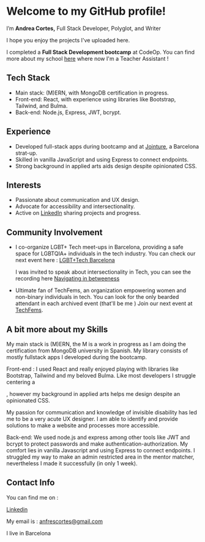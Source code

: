 # Welcome to my GitHub profile! 

I’m **Andrea Cortes,** Full Stack Developer, Polyglot, and Writer 

I hope you enjoy the projects I've uploaded here. 

I completed a **Full Stack Development bootcamp** at CodeOp. You can find more about my school [here](https://codeop.tech/) where now I'm a Teacher Assistant ! 

## Tech Stack
- Main stack: (M)ERN, with MongoDB certification in progress.
- Front-end: React, with experience using libraries like Bootstrap, Tailwind, and Bulma.
- Back-end: Node.js, Express, JWT, bcrypt.

## Experience
- Developed full-stack apps during bootcamp and at [Jointure](https://jointurenow.myshopify.com/pages/descubre-1), a Barcelona strat-up. 
- Skilled in vanilla JavaScript and using Express to connect endpoints.
- Strong background in applied arts aids design despite opinionated CSS.

## Interests
- Passionate about communication and UX design.
- Advocate for accessibility and intersectionality.
- Active on [LinkedIn]([link_to_linkedin](https://www.linkedin.com/in/acu-andrea-cortes/)) sharing projects and progress.

## Community Involvement

- I co-organize LGBT+ Tech meet-ups in Barcelona, providing a safe space for LGBTQIA+ individuals in the tech industry.
  You can check our next event here : [LGBT+Tech Barcelona](https://www.meetup.com/es-ES/lgbt-tech-barcelona/)

  I was invited to speak about intersectionality in Tech, you can see the recording here [Navigating in betweeness](https://www.youtube.com/watch?v=2KQiJcu99z4&ab_channel=AndreaCort%C3%A9s)

- Ultimate fan of TechFems, an organization empowering women and non-binary individuals in tech. You can look for the only bearded attendant in each archived event (that'll be me )
  Join our next event at [TechFems](https://techfems.org/).

## A bit more about my Skills 

My main stack is (M)ERN, the M is a work in progress as I am doing the certification from MongoDB university in Spanish. My library consists of mostly fullstack apps I developed during the bootcamp. 

Front-end : I used React and really enjoyed playing with libraries like Bootstrap, Tailwind and my beloved Bulma. Like most developers I struggle centering a <div>, however my background in applied arts helps me design despite an opinionated CSS. 

My passion for communication and knowledge of invisible disability has led me to be a very acute UX designer. I am able to identify and provide solutions to make a website and processes more accessible. 

Back-end: We used node.js and express among other tools like JWT and bcrypt to protect passwords and make authentication-authorization. My comfort lies in vanilla Javascript and using Express to connect endpoints. I struggled my way to make an admin restricted area in the mentor matcher, nevertheless I made it successfully (in only 1 week). 


## Contact Info 

You can find me on : 

[Linkedin](https://www.linkedin.com/in/acu-andrea-cortes/)

My email is : anfrescortes@gmail.com

I live in Barcelona 



